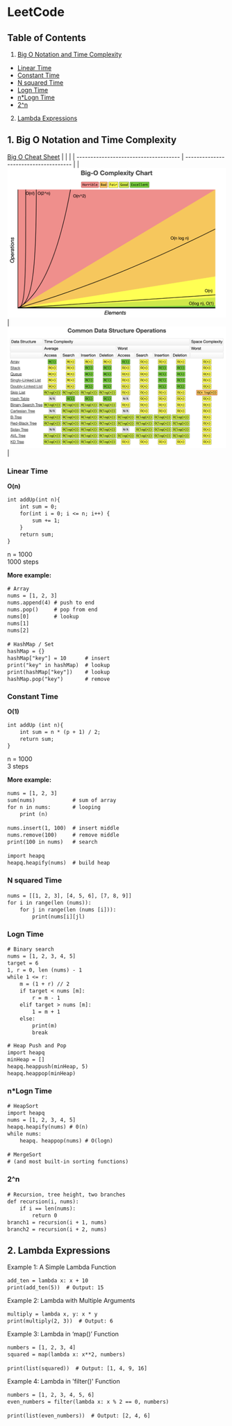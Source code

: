 # LeetCode

## Table of Contents

1. [Big O Notation and Time Complexity](#Big-O-Notation-and-Time-Complexity)
- [Linear Time](#Linear-Time)
- [Constant Time](#Constant-Time)
- [N squared Time](#N-squared-Time)
- [Logn Time](#Logn-Time)
- [n*Logn Time](#n*Logn-Time)
- [2^n](#2^n)

2. [Lambda Expressions](#Lambda-Expressions)

## 1. Big O Notation and Time Complexity
[Big O Cheat Sheet](https://www.bigocheatsheet.com/)
|                                       |                                       |
| ------------------------------------- | ------------------------------------- |
| ![Alt Text](Image/BigONotation01.jpg) | ![Alt Text](Image/BigONotation02.jpg) |
### Linear Time
**O(n)**<br>
```
int addUp(int n){
    int sum = 0;
    for(int i = 0; i <= n; i++) {
        sum += 1;
    }
    return sum;
}
```
n = 1000<br>
1000 steps<br>

**More example:**<br>
```
# Array
nums = [1, 2, 3]
nums.append(4) # push to end
nums.pop()     # pop from end
nums[0]        # lookup
nums[1] 
nums[2]

# HashMap / Set
hashMap = {}
hashMap["key"] = 10      # insert
print("key" in hashMap)  # lookup
print(hashMap["key"])    # lookup
hashMap.pop("key")       # remove
```

### Constant Time
**O(1)**<br>
```
int addUp (int n){
    int sum = n * (p + 1) / 2;
    return sum;
}
```
n = 1000<br>
3 steps<br>

**More example:**<br>
```
nums = [1, 2, 3]
sum(nums)            # sum of array
for n in nums:       # looping
    print (n)

nums.insert(1, 100)  # insert middle 
nums.remove(100)     # remove middle
print(100 in nums)   # search

import heapq
heapq.heapify(nums)  # build heap
```

### N squared Time
```
nums = [[1, 2, 3], [4, 5, 6], [7, 8, 9]]
for i in range(len (nums)):
    for j in range(len (nums [i])):
        print(nums[i][jl)
```

### Logn Time
```
# Binary search
nums = [1, 2, 3, 4, 5]
target = 6
1, r = 0, len (nums) - 1
while 1 <= r:
    m = (1 + r) // 2
    if target < nums [m]:
        r = m - 1
    elif target > nums [m]:
        1 = m + 1
    else:
        print(m)
        break
```
```
# Heap Push and Pop
import heapq
minHeap = []
heapq.heappush(minHeap, 5)
heapq.heappop(minHeap)
```

### n*Logn Time
```
# HeapSort
import heapq
nums = [1, 2, 3, 4, 5]
heapq.heapify(nums) # 0(n)
while nums:
    heapq. heappop(nums) # O(logn)

# MergeSort
# (and most built-in sorting functions)
```

### 2^n
```
# Recursion, tree height, two branches
def recursion(i, nums):
    if i == len(nums):
        return 0
branch1 = recursion(i + 1, nums)
branch2 = recursion(i + 2, nums)
```

## 2. Lambda Expressions
Example 1: A Simple Lambda Function<br>
```
add_ten = lambda x: x + 10
print(add_ten(5))  # Output: 15
```

Example 2: Lambda with Multiple Arguments<br>
```
multiply = lambda x, y: x * y
print(multiply(2, 3))  # Output: 6
```

Example 3: Lambda in ‘map()’ Function<br>
```
numbers = [1, 2, 3, 4]
squared = map(lambda x: x**2, numbers)

print(list(squared))  # Output: [1, 4, 9, 16]
```

Example 4: Lambda in 'filter()' Function<br>
```
numbers = [1, 2, 3, 4, 5, 6]
even_numbers = filter(lambda x: x % 2 == 0, numbers)

print(list(even_numbers))  # Output: [2, 4, 6]
```